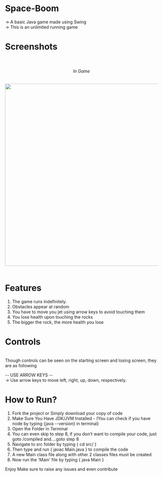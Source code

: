 # Space-Boom
-> A basic Java game made using Swing
<br>
-> This is an unlimited running game

# Screenshots

<br>

<div align="center" style="text-align: center">
    <h6>In Game</h6>
    <img src="screenshots/1.png" width="600px"></img> 
</div>

<br>

# Features

1. The game runs indefinitely.
2. Obstacles appear at random
3. You have to move you jet using arrow keys to avoid touching them
4. You lose health upon touching the rocks
5. The bigger the rock, the more health you lose

# Controls

<br>
Though controls can be seen on the starting screen and losing screen, they are as following

-- USE ARROW KEYS --
<br>
-> Use arrow keys to move left, right, up, down, respectively. <br>


# How to Run?

1. Fork the project or Simply download your copy of code
2. Make Sure You Have JDK/JVM Installed - (You can check if you have node by typing {java --version} in terminal)
3. Open the Folder in Terminal
4. You can even skip to step 8, if you don't want to compile your code, just goto /compiled and....goto step 8
5. Navigate to src folder by typing { cd src/ }
6. Then type and run { javac Main.java } to compile the code
7. A new Main class file along with other 2 classes files must be created
8. Now run the 'Main' file by typing { java Main }

Enjoy
Make sure to raise any issues and even contribute

